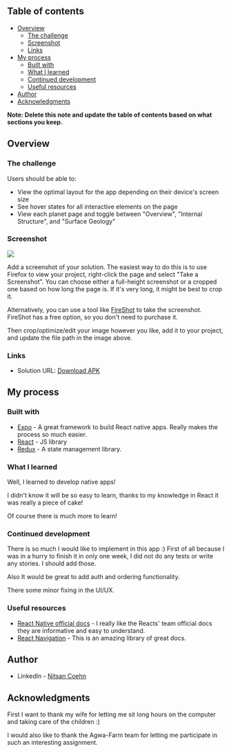 ## Table of contents

- [Overview](#overview)
  - [The challenge](#the-challenge)
  - [Screenshot](#screenshot)
  - [Links](#links)
- [My process](#my-process)
  - [Built with](#built-with)
  - [What I learned](#what-i-learned)
  - [Continued development](#continued-development)
  - [Useful resources](#useful-resources)
- [Author](#author)
- [Acknowledgments](#acknowledgments)

**Note: Delete this note and update the table of contents based on what sections you keep.**

## Overview

### The challenge

Users should be able to:

- View the optimal layout for the app depending on their device's screen size
- See hover states for all interactive elements on the page
- View each planet page and toggle between "Overview", "Internal Structure", and "Surface Geology"

### Screenshot

![](./ScreenShot.gif)

Add a screenshot of your solution. The easiest way to do this is to use Firefox to view your project, right-click the page and select "Take a Screenshot". You can choose either a full-height screenshot or a cropped one based on how long the page is. If it's very long, it might be best to crop it.

Alternatively, you can use a tool like [FireShot](https://getfireshot.com/) to take the screenshot. FireShot has a free option, so you don't need to purchase it.

Then crop/optimize/edit your image however you like, add it to your project, and update the file path in the image above.

### Links

- Solution URL: [Download APK](https://expo.io/accounts/nitsan770/projects/agwa-store/builds/05132f03-0baf-4472-b4e8-35960906994f)

## My process

### Built with

- [Expo](https://expo.io/) - A great framework to build React native apps. Really makes the process so much easier.
- [React](https://reactjs.org/) - JS library
- [Redux](https://redux.js.org/) - A state management library.

### What I learned

Well, I learned to develop native apps!

I didn't know it will be so easy to learn, thanks to my knowledge in React it was really a piece of cake!

Of course there is much more to learn!

### Continued development

There is so much I would like to implement in this app :)
First of all because I was in a hurry to finish it in only one week, I did not do any tests or write any stories. I should add those.

Also It would be great to add auth and ordering functionality.

There some minor fixing in the UI/UX.

### Useful resources

- [React Native official docs](https://reactnative.dev/) - I really like the Reacts' team official docs they are informative and easy to understand.
- [React Navigation](https://reactnavigation.org/) - This is an amazing library of great docs.

## Author

- LinkedIn - [Nitsan Coehn](https://www.linkedin.com/in/nitsan-cohen/)

## Acknowledgments

First I want to thank my wife for letting me sit long hours on the computer and taking care of the children :)

I would also like to thank the Agwa-Farm team for letting me participate in such an interesting assignment.

